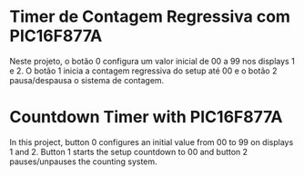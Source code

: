# Timer de Contagem Regressiva com PIC16F877A

Neste projeto, o botão 0 configura um valor inicial de 00 a 99 nos displays 1 e 2. O botão 1 inicia a contagem regressiva do setup até 00 e o botão 2 pausa/despausa o sistema de contagem.


# Countdown Timer with PIC16F877A

In this project, button 0 configures an initial value from 00 to 99 on displays 1 and 2. Button 1 starts the setup countdown to 00 and button 2 pauses/unpauses the counting system.
